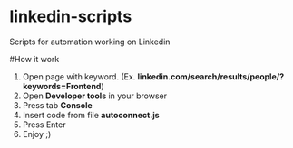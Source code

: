 # linkedin-scripts
Scripts for automation working on Linkedin

#How it work

1. Open page with keyword. (Ex. **linkedin.com/search/results/people/?keywords=Frontend**)
2. Open **Developer tools** in your browser
3. Press tab **Console**
4. Insert code from file **autoconnect.js**
5. Press Enter
6. Enjoy ;)
